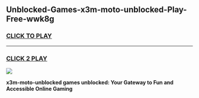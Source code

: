 
## Unblocked-Games-x3m-moto-unblocked-Play-Free-wwk8g
<h3>
<a href="https://premium76.site?title=x3m-moto-unblocked&ref=23A">CLICK TO PLAY</a></h3>
<hr>

<h3>
<a href="https://premium76.site?title=x3m-moto-unblocked&ref=23A">CLICK 2 PLAY</a>
  
</h3>

<a href="https://premium76.site?title=x3m-moto-unblocked&ref=23A"><img src="https://clearcache.store/games.png"></a>


**x3m-moto-unblocked games unblocked: Your Gateway to Fun and Accessible Online Gaming**
